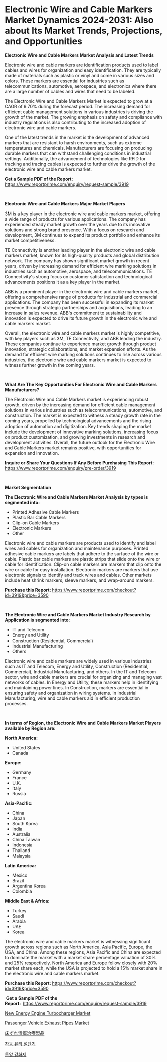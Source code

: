 <p><h1>Electronic Wire and Cable Markers Market Dynamics 2024-2031: Also about Its Market Trends, Projections, and Opportunities</h1></p><p><strong>Electronic Wire and Cable Markers Market Analysis and Latest Trends</strong></p>
<p><p>Electronic wire and cable markers are identification products used to label cables and wires for organization and easy identification. They are typically made of materials such as plastic or vinyl and come in various sizes and colors. These markers are essential for industries such as telecommunications, automotive, aerospace, and electronics where there are a large number of cables and wires that need to be labeled.</p><p>The Electronic Wire and Cable Markers Market is expected to grow at a CAGR of 9.70% during the forecast period. The increasing demand for efficient cable management solutions in various industries is driving the growth of the market. The growing emphasis on safety and compliance with industry regulations is also contributing to the increased adoption of electronic wire and cable markers.</p><p>One of the latest trends in the market is the development of advanced markers that are resistant to harsh environments, such as extreme temperatures and chemicals. Manufacturers are focusing on producing durable markers that can withstand challenging conditions in industrial settings. Additionally, the advancement of technologies like RFID for tracking and tracing cables is expected to further drive the growth of the electronic wire and cable markers market.</p></p>
<p><strong>Get a Sample PDF of the Report:&nbsp;</strong> <a href="https://www.reportprime.com/enquiry/request-sample/3919">https://www.reportprime.com/enquiry/request-sample/3919</a></p>
<p>&nbsp;</p>
<p><strong>Electronic Wire and Cable Markers Major Market Players</strong></p>
<p><p>3M is a key player in the electronic wire and cable markers market, offering a wide range of products for various applications. The company has experienced steady market growth over the years due to its innovative solutions and strong brand presence. With a focus on research and development, 3M continues to expand its product portfolio and enhance its market competitiveness.</p><p>TE Connectivity is another leading player in the electronic wire and cable markers market, known for its high-quality products and global distribution network. The company has shown significant market growth in recent years, driven by increasing demand for efficient wire marking solutions in industries such as automotive, aerospace, and telecommunications. TE Connectivity's strong focus on customer satisfaction and technological advancements positions it as a key player in the market.</p><p>ABB is a prominent player in the electronic wire and cable markers market, offering a comprehensive range of products for industrial and commercial applications. The company has been successful in expanding its market presence through strategic partnerships and acquisitions, leading to an increase in sales revenue. ABB's commitment to sustainability and innovation is expected to drive its future growth in the electronic wire and cable markers market.</p><p>Overall, the electronic wire and cable markers market is highly competitive, with key players such as 3M, TE Connectivity, and ABB leading the industry. These companies continue to experience market growth through product innovation, strategic collaborations, and market expansion efforts. As the demand for efficient wire marking solutions continues to rise across various industries, the electronic wire and cable markers market is expected to witness further growth in the coming years.</p></p>
<p>&nbsp;</p>
<p><strong>What Are The Key Opportunities For Electronic Wire and Cable Markers Manufacturers?</strong></p>
<p><p>The Electronic Wire and Cable Markers market is experiencing robust growth, driven by the increasing demand for efficient cable management solutions in various industries such as telecommunications, automotive, and construction. The market is expected to witness a steady growth rate in the coming years, propelled by technological advancements and the rising adoption of automation and digitization. Key trends shaping the market include the development of innovative marking solutions, increasing focus on product customization, and growing investments in research and development activities. Overall, the future outlook for the Electronic Wire and Cable Markers market remains positive, with opportunities for expansion and innovation.</p></p>
<p><strong>Inquire or Share Your Questions If Any Before Purchasing This Report:</strong> <a href="https://www.reportprime.com/enquiry/pre-order/3919">https://www.reportprime.com/enquiry/pre-order/3919</a></p>
<p>&nbsp;</p>
<p><strong>Market Segmentation</strong></p>
<p><strong>The Electronic Wire and Cable Markers Market Analysis by types is segmented into:</strong></p>
<p><ul><li>Printed Adhesive Cable Markers</li><li>Plastic Bar Cable Markers</li><li>Clip-on Cable Markers</li><li>Electronic Markers</li><li>Other</li></ul></p>
<p><p>Electronic wire and cable markers are products used to identify and label wires and cables for organization and maintenance purposes. Printed adhesive cable markers are labels that adhere to the surface of the wire or cable. Plastic bar cable markers are plastic strips that slide onto the wire or cable for identification. Clip-on cable markers are markers that clip onto the wire or cable for easy installation. Electronic markers are markers that use electronic signals to identify and track wires and cables. Other markets include heat shrink markers, sleeve markers, and wrap-around markers.</p></p>
<p><strong>Purchase this Report:&nbsp;</strong><a href="https://www.reportprime.com/checkout?id=3919&price=3590">https://www.reportprime.com/checkout?id=3919&price=3590</a></p>
<p>&nbsp;</p>
<p><strong>The Electronic Wire and Cable Markers Market Industry Research by Application is segmented into:</strong></p>
<p><ul><li>IT and Telecom</li><li>Energy and Utility</li><li>Construction (Residential, Commercial)</li><li>Industrial Manufacturing</li><li>Others</li></ul></p>
<p><p>Electronic wire and cable markers are widely used in various industries such as IT and Telecom, Energy and Utility, Construction (Residential, Commercial), Industrial Manufacturing, and others. In the IT and Telecom sector, wire and cable markers are crucial for organizing and managing vast networks of cables. In Energy and Utility, these markers help in identifying and maintaining power lines. In Construction, markers are essential in ensuring safety and organization in wiring systems. In Industrial Manufacturing, wire and cable markers aid in efficient production processes.</p></p>
<p>&nbsp;</p>
<p><strong>In terms of Region, the Electronic Wire and Cable Markers Market Players available by Region are:</strong></p>
<p>
    <p> <strong> North America: </strong>
        <ul>
            <li>United States</li>
            <li>Canada</li>
        </ul>
        </p> 
    <p> <strong> Europe: </strong>
        <ul>
            <li>Germany</li>
            <li>France</li>
            <li>U.K.</li>
            <li>Italy</li>
            <li>Russia</li>
        </ul>
        </p> 
    <p> <strong> Asia-Pacific: </strong>
        <ul>
            <li>China</li>
            <li>Japan</li>
            <li>South Korea</li>
            <li>India</li>
            <li>Australia</li>
            <li>China Taiwan</li>
            <li>Indonesia</li>
            <li>Thailand</li>
            <li>Malaysia</li>
        </ul>
        </p> 
    <p> <strong> Latin America: </strong>
        <ul>
            <li>Mexico</li>
            <li>Brazil</li>
            <li>Argentina Korea</li>
            <li>Colombia</li>
        </ul>
        </p> 
    <p> <strong> Middle East & Africa: </strong>
        <ul>
            <li>Turkey</li>
            <li>Saudi</li>
            <li>Arabia</li>
            <li>UAE</li>
            <li>Korea</li>
        </ul>
    </p>
    </p>
<p><p>The electronic wire and cable markers market is witnessing significant growth across regions such as North America, Asia Pacific, Europe, the USA, and China. Among these regions, Asia Pacific and China are expected to dominate the market with a market share percentage valuation of 30% and 25% respectively. North America and Europe follow closely with 20% market share each, while the USA is projected to hold a 15% market share in the electronic wire and cable markers market.</p></p>
<p><strong>Purchase this Report: </strong><a href="https://www.reportprime.com/checkout?id=3919&price=3590">https://www.reportprime.com/checkout?id=3919&price=3590</a></p>
<p>&nbsp;<strong>Get a Sample PDF of the Report:&nbsp;&nbsp;</strong><a href="https://www.reportprime.com/enquiry/request-sample/3919">https://www.reportprime.com/enquiry/request-sample/3919</a></p>
<p><strong></strong></p>
<p><p><a href="https://issuu.com/reportprime-2/docs/new-energy-engine-turbocharger-market-size-2030.pp">New Energy Engine Turbocharger Market</a></p><p><a href="https://issuu.com/reportprime-2/docs/passenger-vehicle-exhaust-pipes-market-size-2030.p">Passenger Vehicle Exhaust Pipes Market</a></p><p><a href="https://github.com/vtbvgl20191192/Market-Research-Report-List-1/blob/main/541855714803.md">床ずれ潰瘍治療製品</a></p><p><a href="https://github.com/TrevorKruvalis5678/Market-Research-Report-List-1/blob/main/180759513834.md">자동 유리 절단기</a></p><p><a href="https://github.com/lzuwsfreyoq70/Market-Research-Report-List-1/blob/main/957729913833.md">토양 강화제</a></p></p>